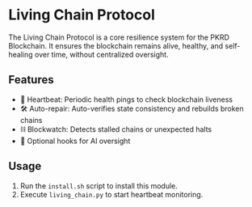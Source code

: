 # Living Chain Protocol

The Living Chain Protocol is a core resilience system for the PKRD Blockchain. It ensures the blockchain remains alive, healthy, and self-healing over time, without centralized oversight.

## Features

- 🔁 Heartbeat: Periodic health pings to check blockchain liveness
- 🛠️ Auto-repair: Auto-verifies state consistency and rebuilds broken chains
- ⛓️ Blockwatch: Detects stalled chains or unexpected halts
- 🧠 Optional hooks for AI oversight

## Usage

1. Run the `install.sh` script to install this module.
2. Execute `living_chain.py` to start heartbeat monitoring.
